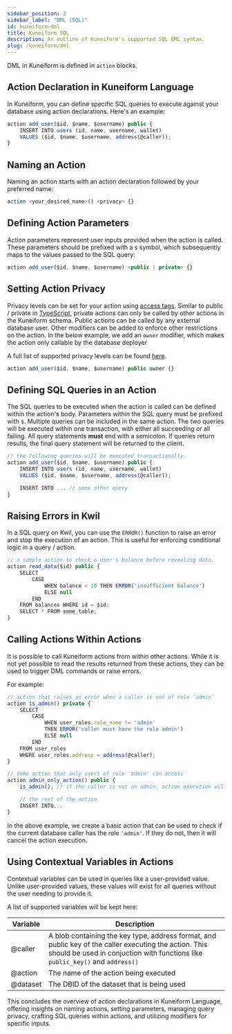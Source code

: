 ```yaml
---
sidebar_position: 3
sidebar_label: "DML (SQL)"
id: kuneiform-dml
title: Kuneiform SQL
description: An outline of Kuneiform's supported SQL DML syntax.
slug: /kuneiform/dml
---
```


DML in Kuneiform is defined in `action` blocks.

## Action Declaration in Kuneiform Language

In Kuneiform, you can define specific SQL queries to execute against your database using action declarations. Here's an example:

```typescript
action add_user($id, $name, $username) public {
    INSERT INTO users (id, name, username, wallet)
    VALUES ($id, $name, $username, address(@caller));
}
```

## Naming an Action

Naming an action starts with an action declaration followed by your preferred name:

```typescript
action <your_desired_name>() <privacy> {}
```

## Defining Action Parameters

Action parameters represent user inputs provided when the action is called. These parameters should be prefixed with a `$` symbol, which subsequently maps to the values passed to the SQL query:

```typescript
action add_user($id, $name, $username) <public | private> {}
```

## Setting Action Privacy

Privacy levels can be set for your action using [access tags](./supported-features#access-tags). Similar to public / private in [TypeScript](https://www.tutorialsteacher.com/typescript/data-modifiers), private actions can only be called by other actions in the Kuneiform schema. Public actions can be called by any external database user.  Other modifiers can be added to enforce other restrictions on the action.  In the below example, we add an `owner` modifier, which makes the action only callable by the database deployer

A full list of supported privacy levels can be found [here](./supported-features#access-tags).

```typescript
action add_user($id, $name, $username) public owner {}
```

## Defining SQL Queries in an Action

The SQL queries to be executed when the action is called can be defined within the action's body. Parameters within the SQL query must be prefixed with `$`.  Multiple queries can be included in the same action.  The two queries will be executed within one transaction, with either all succeeding or all failing. All query statements **must** end with a semicolon. If queries return results, the final query statement will be returned to the client.

```typescript
// the following queries will be executed transactionally.
action add_user($id, $name, $username) public {
    INSERT INTO users (id, name, username, wallet)
    VALUES ($id, $name, $username, address(@caller));

    INSERT INTO ... // some other query
}
```

## Raising Errors in Kwil

In a SQL query on Kwil, you can use the ```ERROR()``` function to raise an error and stop the execution of an action. This is useful for enforcing conditional logic in a query / action.

```typescript
// a sample action to check a user's balance before revealing data.
action read_data($id) public {
    SELECT
        CASE
            WHEN balance < 10 THEN ERROR('insufficient balance')
            ELSE null
        END
    FROM balances WHERE id = $id;
    SELECT * FROM some_table;
}
```

## Calling Actions Within Actions

It is possible to call Kuneiform actions from within other actions.  While it is not yet possible to read the results returned from these actions, they can be used to trigger
DML commands or raise errors.

For example:

```typescript
// action that raises an error when a caller is not of role 'admin'
action is_admin() private {
    SELECT
        CASE
            WHEN user_roles.role_name != 'admin'
            THEN ERROR('caller must have the role admin')
            ELSE null
        END
    FROM user_roles
    WHERE user_roles.address = address(@caller);
}

// some action that only users of role 'admin' can access
action admin_only_action() public {
    is_admin(); // if the caller is not an admin, action execution will stop

    // the rest of the action
    INSERT INTO...
}
```

In the above example, we create a basic action that can be used to check if the current database caller has the role `'admin'`.  If they do not, then it will cancel the action execution.

## Using Contextual Variables in Actions

Contextual variables can be used in queries like a user-provided value.  Unlike user-provided values, these values will exist for all queries without the user needing to provide it.

A list of supported variables will be kept here:

| Variable | Description                                           |
|----------|-------------------------------------------------------|
| @caller  | A blob containing the key type, address format, and public key of the caller executing the action. This should be used in conjuction with functions like `public_key()` and `address()` |
| @action  | The name of the action being executed |
| @dataset | The DBID of the dataset that is being used |

This concludes the overview of action declarations in Kuneiform Language, offering insights on naming actions, setting parameters, managing query privacy, crafting SQL queries within actions, and utilizing modifiers for specific inputs.
